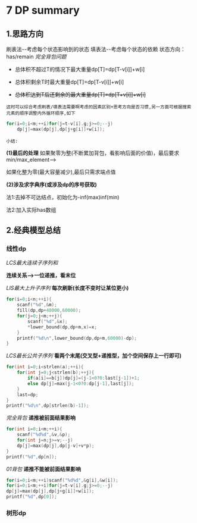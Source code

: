 # 7 DP summary

## 1.思路方向

刷表法--考虑每个状态影响到的状态
填表法--考虑每个状态的依赖
状态方向：has/remain
*完全背包问题*
- 总体积不超过T的情况下最大重量dp[T]=dp[T-v[i]]+w[i]

- 总体积剩余T时最大重量dp[T]=dp[T-v[i]]+w[i]

- ~~总体积达到T后还剩余的最大重量dp[T]=dp[T+v[i]]+w[i]~~


`这时可以综合考虑刷表/填表法需要啊考虑的因素区别+思考方向是否习惯,另一方面可根据搜索元素的顺序调整内外循环顺序,如下`
```cpp
for(i=0;i<m;++i)for(j=t-v[i].g;j>=0;--j)
	dp[j]=max(dp[j],dp[j+g[i]]+w[i]);
```
`小结:`

**(1)最后的处理**
如果聚零为整(不断累加背包，看影响后面的价值)，最后要求min/max_element-->

如果化整为零(最大容量减少),最后只需求端点值

**(2)涉及求字典序(或涉及dp的序号获取)**

法1:去掉不可达结点，初始化为-inf(max)inf(min)

法2:加入实际has数组

## 2.经典模型总结
### 线性dp

*LCS最大连续子序列和*

**连续关系-->一位递推，看末位**

*LIS最大上升子序列*
**每次刷新(长度不变时让某位更小)**
```cpp
for(i=0;i<n;++i){
    scanf("%d",&m);
    fill(dp,dp+40000,60000);
    for(j=0;j<m;++j){
        scanf("%d",&x);
        *lower_bound(dp,dp+m,x)=x;
    }
    printf("%d\n",lower_bound(dp,dp+m,60000)-dp);
}
```
*LCS最长公共子序列*
**看两个末尾(交叉型+递推型，加个空间保存上一行即可)**
```cpp
for(int i=0;i<strlen(a);++i){
    for(int j=0;j<strlen(b);++j){
        if(a[i]==b[j])dp[j]=(j-1<0?0:last[j-1])+1;
        else dp[j]=max(j-1<0?0:dp[j-1],last[j]);
    }
    last=dp;
}
printf("%d\n",dp[strlen(b)-1]);
```
*完全背包*
**递推被前面结果影响**
```cpp
for(int i=0;i<m;++i){
    scanf("%d%d",&v,&p);
    for(int j=n;j>=v;--j)
    dp[j]=max(dp[j],dp[j-v]+v*p);
}
printf("%d",dp[n]);
```
*01背包*
**递推不能被前面结果影响**
```cpp
for(i=0;i<m;++i)scanf("%d%d",&g[i],&w[i]);
for(i=0;i<m;++i)for(j=t-v[i].g;j>=0;--j)
dp[j]=max(dp[j],dp[j+g[i]]+w[i]);
printf("%d",dp[0]);
```

### 树形dp